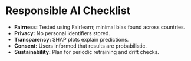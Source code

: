 # Responsible AI Checklist
- **Fairness:** Tested using Fairlearn; minimal bias found across countries.  
- **Privacy:** No personal identifiers stored.  
- **Transparency:** SHAP plots explain predictions.  
- **Consent:** Users informed that results are probabilistic.  
- **Sustainability:** Plan for periodic retraining and drift checks.
